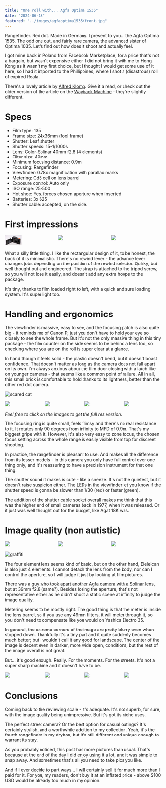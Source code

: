 ```yaml
---
title: "One roll with... Agfa Optima 1535"
date: "2024-06-18"
featured: "../images/agfaoptima1535/front.jpg"
---
```


Rangefinder. Red dot. Made in Germany. I present to you... the Agfa Optima 1535. The odd one out, and fairly rare camera, the advanced sister of Optima 1035. Let's find out how does it shoot and actually feel.

I got mine back in Poland from Facebook Marketplace, for a price that's not a bargain, but wasn't expensive either. I did not bring it with me to Hong Kong as it wasn't my first choice, but I thought I would get some use of it here, so I had it imported to the Phillippines, where I shot a (disastrous) roll of expired Reala.

There's a lovely article by [Alfred Klomp](http://cameras.alfredklomp.com/optima1535/). Give it a read, or check out the older version of the article on the [Wayback Machine](https://web.archive.org/web/20031008004644/home.planet.nl/~ucklomp/optima1535/index.htm) - they're slightly different.

# Specs

* Film type: 135
* Frame size: 24x36mm (fool frame)
* Shutter: Leaf shutter
* Shutter speeds: 15-1/1000s
* Lens: Color-Solinar 40mm f2.8 (4 elements)
* Filter size: 49mm
* Minimum focusing distance: 0.9m
* Focusing: Rangefinder
* Viewfinder: 0.78x magnification with parallax marks
* Metering: CdS cell on lens barrel
* Exposure control: Auto only
* ISO range: 25-500
* Hot shoe: Yes, forces chosen aperture when inserted
* Batteries: 3x 625
* Shutter cable: accepted, on the side.

# First impressions

<div style="display:flex">
    <div style="flex:1;padding-left;">
        <img src="../images/agfaoptima1535/openback.jpg" width="33%"/>
    </div>
    <div style="flex:1;padding-left:10px;">
        <img src="../images/agfaoptima1535/incase.jpg" width="33%"/>
    </div>
    <div style="flex:1;padding-left:10px;">
        <img src="../images/agfaoptima1535/strapback.jpg" width="33%"/>
    </div>
</div>

What a silly little thing. I like the rectangular design of it, to be honest, the back of it is minimalistic. There's no rewind lever - the advance lever changes jobs depending on the position of the rewind selector. Quirky, but well thought out and engineered. The strap is attached to the tripod screw, so you will not lose it easily, and doesn't add any extra hoops to the package.

It's tiny, thanks to film loaded right to left, with a quick and sure loading system. It's super light too.

# Handling and ergonomics

The viewfinder is massive, easy to see, and the focusing patch is also quite big - it reminds me of Canon P, just you don't have to hold your eye so closely to see the whole frame. But it's not the only massive thing in this tiny package - the film counter on the side seems to be behind a lens too, so checking where you are on the roll is super clear at a glance.

In hand though it feels solid - the plastic doesn't bend, but it doesn't boast confidence. That doesn't matter as long as the camera does not fall apart on its own. I'm always anxious about the film door closing with a latch like on younger cameras - that seems like a common point of failure. All in all, this small brick is comfortable to hold thanks to its lightness, better than the other red dot camera.

![scared cat](../images/agfaoptima1535/pics/scared_cat.jpg)

<div style="display:flex">
    <div style="flex:1;padding-left;">
        <img src="../images/agfaoptima1535/pics/meat.jpg" width="25%"/>
    </div>
    <div style="flex:1;padding-left:10px;">
        <img src="../images/agfaoptima1535/pics/alley.jpg" width="25%"/>
    </div>
    <div style="flex:1;padding-left:10px;">
        <img src="../images/agfaoptima1535/pics/bowls.jpg" width="25%"/>
    </div>
    <div style="flex:1;padding-left:10px;">
        <img src="../images/agfaoptima1535/pics/sleeping.jpg" width="25%"/>
    </div>
</div>

_Feel free to click on the images to get the full res version._

The focusing ring is quite small, feels flimsy and there's no real resistance to it. It rotates only 90 degrees from infinity to MFD of 0.9m. That's my biggest gripe with it. However, it's also very easy to zone focus, the chosen focus setting across the whole range is easily visible from top for discreet shooting.

In practice, the rangefinder is pleasant to use. And makes all the difference from its lesser models - in this camera you only have full control over one thing only, and it's reassuring to have a precision instrument for that one thing.

The shutter sound it makes is cute - like a sneeze. It's not the quietest, but it doesn't raise suspicion either. The LEDs in the viewfinder let you know if the shutter speed is gonna be slower than 1/30 (red) or faster (green).

The addition of the shutter cable socket overall makes me think that this was the higher end of small cameras back in 1977, when it was released. Or it just was well thought out for the budget, like Agat 18K was.

# Image quality (non autistic)

<div style="display:flex">
    <div style="flex:1;padding-left;">
        <img src="../images/agfaoptima1535/pics/admiralty.jpg" width="33%"/>
    </div>
    <div style="flex:1;padding-left:10px;">
        <img src="../images/agfaoptima1535/pics/field.jpg" width="33%"/>
    </div>
    <div style="flex:1;padding-left:10px;">
        <img src="../images/agfaoptima1535/pics/pylon.jpg" width="33%"/>
    </div>
</div>

![graffiti](../images/agfaoptima1535/pics/graffiti.jpg)

The four element lens seems kind of basic, but on the other hand, Elelelcan is also just 4 elements. I cannot detach the lens from the body, nor can I control the aperture, so I will judge it just by looking at film pictures.

There was a [guy who took apart another Agfa camera with a Solinar lens](https://www.flickr.com/groups/2877726@N21/discuss/72157667853076495/), but at 39mm f2.8 (same?). Besides losing the aperture, that's not representative either as he didn't shoot a static scene at infinity to judge the image quality.

Metering seems to be mostly right. The good thing is that the meter is inside the lens barrel, so if you use any 49mm filters, it will meter through it, so you don't need to compensate like you would on Yashica Electro 35.

In general, the extreme corners of the image are pretty blurry even when stopped down. Thankfully it's a tiny part and it quite suddenly becomes much better; but I wouldn't call it any good for landscape. The center of the image is decent even in darker, more wide open, conditions, but the rest of the image overall is not great.

But... it's good enough. Really. For the moments. For the streets. It's not a super sharp machine and it doesn't have to be.

<div style="display:flex">
    <div style="flex:1;padding-left;">
        <img src="../images/agfaoptima1535/pics/pipe.jpg" width="25%"/>
    </div>
    <div style="flex:1;padding-left:10px;">
        <img src="../images/agfaoptima1535/pics/shop.jpg" width="25%"/>
    </div>
    <div style="flex:1;padding-left:10px;">
        <img src="../images/agfaoptima1535/pics/train_leak.jpg" width="25%"/>
    </div>
    <div style="flex:1;padding-left:10px;">
        <img src="../images/agfaoptima1535/pics/train_2.jpg" width="25%"/>
    </div>
</div>

# Conclusions

Coming back to the reviewing scale - it's adequate. It's not superb, for sure, with the image quality being unimpressive. But it's got its niche uses.

The perfect street camera? Or the best option for casual outings? It's certainly stylish, and a worthwhile addition to my collection. Yeah, it's the fourth rangefinder in my drybox, but it's still different and unique enough to warrant its stay.

As you probably noticed, this post has more pictures than usual. That's because at the end of the day I did enjoy using it a lot, and it was simple to snap away. And sometimes that's all you need to take pics you like.

And if I ever decide to part ways... I will certainly sell it for much more than I paid for it. For you, my readers, don't buy it at an inflated price - above $100 USD would be already too much in my opinion.